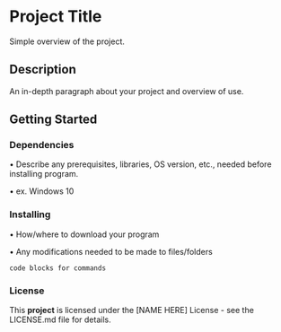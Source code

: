 # Project Title
Simple overview of the project.
## Description
An in-depth paragraph about your project and overview of use.
## Getting Started
### Dependencies
• Describe any prerequisites, libraries, OS version, etc., needed before installing program.

• ex. Windows 10
### Installing
• How/where to download your program

• Any modifications needed to be made to files/folders

    code blocks for commands

### License

This **project** is licensed under the [NAME HERE] License - see the LICENSE.md file for details.
